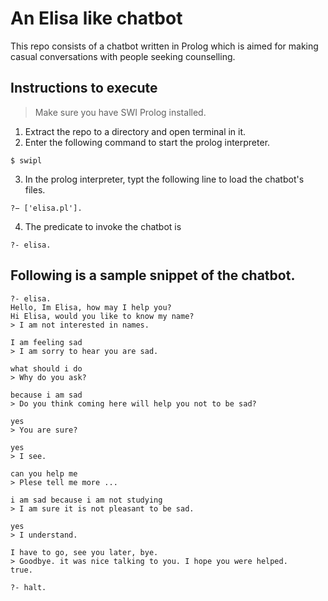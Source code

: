 # An Elisa like chatbot
This repo consists of a chatbot written in Prolog which is aimed for making casual conversations with people seeking counselling.

## Instructions to execute
> Make sure you have SWI Prolog installed.
1. Extract the repo to a directory and open terminal in it.
2. Enter the following command to start the prolog interpreter.
~~~
$ swipl
~~~
3. In the prolog interpreter, typt the following line to load the chatbot's files.
~~~
?− ['elisa.pl'].
~~~
4. The predicate to invoke the chatbot is
~~~
?- elisa.
~~~

## Following is a sample snippet of the chatbot.
~~~
?- elisa.
Hello, Im Elisa, how may I help you?
Hi Elisa, would you like to know my name?
> I am not interested in names.

I am feeling sad
> I am sorry to hear you are sad.

what should i do
> Why do you ask?

because i am sad
> Do you think coming here will help you not to be sad?

yes
> You are sure?

yes
> I see.

can you help me
> Plese tell me more ...

i am sad because i am not studying
> I am sure it is not pleasant to be sad.

yes
> I understand.

I have to go, see you later, bye.
> Goodbye. it was nice talking to you. I hope you were helped.
true.

?- halt.
~~~